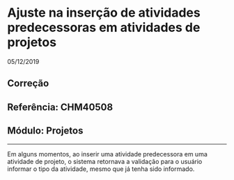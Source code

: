 # Ajuste na inserção de atividades predecessoras em atividades de projetos
05/12/2019
## Correção
## Referência: CHM40508
## Módulo: Projetos
***

Em alguns momentos, ao inserir uma atividade predecessora em uma atividade de projeto, o sistema retornava a validação para o usuário informar o tipo da atividade, mesmo que já tenha sido informado.

